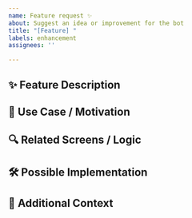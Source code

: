 ```yaml
---
name: Feature request ✨
about: Suggest an idea or improvement for the bot
title: "[Feature] "
labels: enhancement
assignees: ''

---
```


## ✨ Feature Description
<!-- A clear and concise description of the new feature -->

## 🎯 Use Case / Motivation
<!-- What’s the goal or benefit of this feature? -->

## 🔍 Related Screens / Logic
<!-- Reference any screens, templates, or logic this might involve -->

## 🛠 Possible Implementation
<!-- If you have thoughts on how it could be built, describe here -->

## 💬 Additional Context
<!-- Include screenshots, sketches, or other details -->